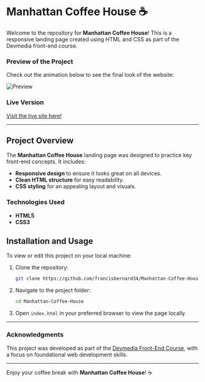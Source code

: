
# Manhattan Coffee House ☕

Welcome to the repository for **Manhattan Coffee House**! This is a responsive landing page created using HTML and CSS as part of the Devmedia front-end course.

### Preview of the Project
Check out the animation below to see the final look of the website:

![Preview](https://github.com/FrancisBernard34/Manhattan-Coffee-House/blob/main/project%20preview.gif)

### Live Version
[Visit the live site here!](https://francisbernard34.github.io/Manhattan-Coffee-House/)

---

## Project Overview

The **Manhattan Coffee House** landing page was designed to practice key front-end concepts. It includes:

- **Responsive design** to ensure it looks great on all devices.
- **Clean HTML structure** for easy readability.
- **CSS styling** for an appealing layout and visuals.

### Technologies Used

- **HTML5**
- **CSS3**

## Installation and Usage

To view or edit this project on your local machine:

1. Clone the repository:
   ```bash
   git clone https://github.com/francisbernard34/Manhattan-Coffee-House.git
   ```
2. Navigate to the project folder:
   ```bash
   cd Manhattan-Coffee-House
   ```
3. Open `index.html` in your preferred browser to view the page locally.

---

### Acknowledgments
This project was developed as part of the [Devmedia Front-End Course](https://www.devmedia.com.br/front-end/), with a focus on foundational web development skills.

---

Enjoy your coffee break with **Manhattan Coffee House**! ☕
